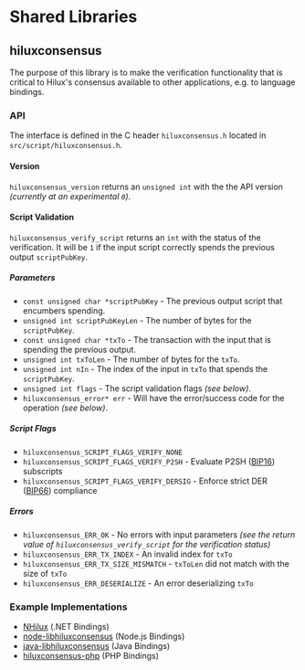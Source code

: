 Shared Libraries
================

## hiluxconsensus

The purpose of this library is to make the verification functionality that is critical to Hilux's consensus available to other applications, e.g. to language bindings.

### API

The interface is defined in the C header `hiluxconsensus.h` located in  `src/script/hiluxconsensus.h`.

#### Version

`hiluxconsensus_version` returns an `unsigned int` with the the API version *(currently at an experimental `0`)*.

#### Script Validation

`hiluxconsensus_verify_script` returns an `int` with the status of the verification. It will be `1` if the input script correctly spends the previous output `scriptPubKey`.

##### Parameters
- `const unsigned char *scriptPubKey` - The previous output script that encumbers spending.
- `unsigned int scriptPubKeyLen` - The number of bytes for the `scriptPubKey`.
- `const unsigned char *txTo` - The transaction with the input that is spending the previous output.
- `unsigned int txToLen` - The number of bytes for the `txTo`.
- `unsigned int nIn` - The index of the input in `txTo` that spends the `scriptPubKey`.
- `unsigned int flags` - The script validation flags *(see below)*.
- `hiluxconsensus_error* err` - Will have the error/success code for the operation *(see below)*.

##### Script Flags
- `hiluxconsensus_SCRIPT_FLAGS_VERIFY_NONE`
- `hiluxconsensus_SCRIPT_FLAGS_VERIFY_P2SH` - Evaluate P2SH ([BIP16](https://github.com/hilux/bips/blob/master/bip-0016.mediawiki)) subscripts
- `hiluxconsensus_SCRIPT_FLAGS_VERIFY_DERSIG` - Enforce strict DER ([BIP66](https://github.com/hilux/bips/blob/master/bip-0066.mediawiki)) compliance

##### Errors
- `hiluxconsensus_ERR_OK` - No errors with input parameters *(see the return value of `hiluxconsensus_verify_script` for the verification status)*
- `hiluxconsensus_ERR_TX_INDEX` - An invalid index for `txTo`
- `hiluxconsensus_ERR_TX_SIZE_MISMATCH` - `txToLen` did not match with the size of `txTo`
- `hiluxconsensus_ERR_DESERIALIZE` - An error deserializing `txTo`

### Example Implementations
- [NHilux](https://github.com/NicolasDorier/NHilux/blob/master/NHilux/Script.cs#L814) (.NET Bindings)
- [node-libhiluxconsensus](https://github.com/bitpay/node-libhiluxconsensus) (Node.js Bindings)
- [java-libhiluxconsensus](https://github.com/dexX7/java-libhiluxconsensus) (Java Bindings)
- [hiluxconsensus-php](https://github.com/Bit-Wasp/hiluxconsensus-php) (PHP Bindings)

